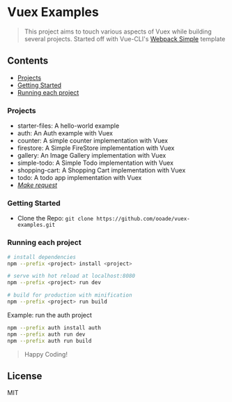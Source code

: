 # Vuex Examples

> This project aims to touch various aspects of Vuex while building several projects. Started off with Vue-CLI's [Webpack Simple](https://github.com/vuejs-templates/webpack-simple) template

## Contents
- [Projects](#projects)
- [Getting Started](#getting-started)
- [Running each project](#running-each-project)

### Projects
- starter-files: A hello-world example
- auth: An Auth example with Vuex
- counter: A simple counter implementation with Vuex
- firestore: A Simple FireStore implementation with Vuex
- gallery: An Image Gallery implementation with Vuex
- simple-todo: A Simple Todo implementation with Vuex
- shopping-cart: A Shopping Cart implementation with Vuex
- todo: A todo app implementation with Vuex
- [*Make request*](https://github.com/ooade/vuex-examples/issues/new)

### Getting Started
- Clone the Repo: `git clone https://github.com/ooade/vuex-examples.git`

### Running each project
```bash
# install dependencies
npm --prefix <project> install <project>

# serve with hot reload at localhost:8080
npm --prefix <project> run dev

# build for production with minification
npm --prefix <project> run build
```

Example: run the auth project
```bash
npm --prefix auth install auth
npm --prefix auth run dev
npm --prefix auth run build
```

> Happy Coding!

## License
MIT
